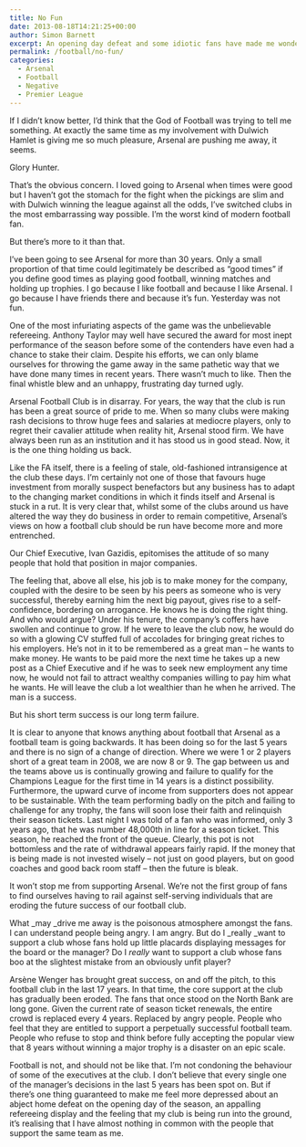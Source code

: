 ```yaml
---
title: No Fun
date: 2013-08-18T14:21:25+00:00
author: Simon Barnett
excerpt: An opening day defeat and some idiotic fans have made me wonder whether I still enjoy going to see Arsenal play football.
permalink: /football/no-fun/
categories:
  - Arsenal
  - Football
  - Negative
  - Premier League
---
```

If I didn&#8217;t know better, I&#8217;d think that the God of Football was trying to tell me something. At exactly the same time as my involvement with Dulwich Hamlet is giving me so much pleasure, Arsenal are pushing me away, it seems.

Glory Hunter.

That&#8217;s the obvious concern. I loved going to Arsenal when times were good but I haven&#8217;t got the stomach for the fight when the pickings are slim and with Dulwich winning the league against all the odds, I&#8217;ve switched clubs in the most embarrassing way possible. I&#8217;m the worst kind of modern football fan.

But there&#8217;s more to it than that.

I&#8217;ve been going to see Arsenal for more than 30 years. Only a small proportion of that time could legitimately be described as &#8220;good times&#8221; if you define good times as playing good football, winning matches and holding up trophies. I go because I like football and because I like Arsenal. I go because I have friends there and because it&#8217;s fun. Yesterday was not fun.

One of the most infuriating aspects of the game was the unbelievable refereeing. Anthony Taylor may well have secured the award for most inept performance of the season before some of the contenders have even had a chance to stake their claim. Despite his efforts, we can only blame ourselves for throwing the game away in the same pathetic way that we have done many times in recent years. There wasn&#8217;t much to like. Then the final whistle blew and an unhappy, frustrating day turned ugly.

Arsenal Football Club is in disarray. For years, the way that the club is run has been a great source of pride to me. When so many clubs were making rash decisions to throw huge fees and salaries at mediocre players, only to regret their cavalier attitude when reality hit, Arsenal stood firm. We have always been run as an institution and it has stood us in good stead. Now, it is the one thing holding us back.

Like the FA itself, there is a feeling of stale, old-fashioned intransigence at the club these days. I&#8217;m certainly not one of those that favours huge investment from morally suspect benefactors but any business has to adapt to the changing market conditions in which it finds itself and Arsenal is stuck in a rut. It is very clear that, whilst some of the clubs around us have altered the way they do business in order to remain competitive, Arsenal&#8217;s views on how a football club should be run have become more and more entrenched.

Our Chief Executive, Ivan Gazidis, epitomises the attitude of so many people that hold that position in major companies.

The feeling that, above all else, his job is to make money for the company, coupled with the desire to be seen by his peers as someone who is very successful, thereby earning him the next big payout, gives rise to a self-confidence, bordering on arrogance. He knows he is doing the right thing. And who would argue? Under his tenure, the company&#8217;s coffers have swollen and continue to grow. If he were to leave the club now, he would do so with a glowing CV stuffed full of accolades for bringing great riches to his employers. He&#8217;s not in it to be remembered as a great man &#8211; he wants to make money. He wants to be paid more the next time he takes up a new post as a Chief Executive and if he was to seek new employment any time now, he would not fail to attract wealthy companies willing to pay him what he wants. He will leave the club a lot wealthier than he when he arrived. The man is a success.

But his short term success is our long term failure.

It is clear to anyone that knows anything about football that Arsenal as a football team is going backwards. It has been doing so for the last 5 years and there is no sign of a change of direction. Where we were 1 or 2 players short of a great team in 2008, we are now 8 or 9. The gap between us and the teams above us is continually growing and failure to qualify for the Champions League for the first time in 14 years is a distinct possibility. Furthermore, the upward curve of income from supporters does not appear to be sustainable. With the team performing badly on the pitch and failing to challenge for any trophy, the fans will soon lose their faith and relinquish their season tickets. Last night I was told of a fan who was informed, only 3 years ago, that he was number 48,000th in line for a season ticket. This season, he reached the front of the queue. Clearly, this pot is not bottomless and the rate of withdrawal appears fairly rapid. If the money that is being made is not invested wisely &#8211; not just on good players, but on good coaches and good back room staff &#8211; then the future is bleak.

It won&#8217;t stop me from supporting Arsenal. We&#8217;re not the first group of fans to find ourselves having to rail against self-serving individuals that are eroding the future success of our football club.

What _may _drive me away is the poisonous atmosphere amongst the fans. I can understand people being angry. I am angry. But do I _really _want to support a club whose fans hold up little placards displaying messages for the board or the manager? Do I _really_ want to support a club whose fans boo at the slightest mistake from an obviously unfit player?

Arsène Wenger has brought great success, on and off the pitch, to this football club in the last 17 years. In that time, the core support at the club has gradually been eroded. The fans that once stood on the North Bank are long gone. Given the current rate of season ticket renewals, the entire crowd is replaced every 4 years. Replaced by angry people. People who feel that they are entitled to support a perpetually successful football team. People who refuse to stop and think before fully accepting the popular view that 8 years without winning a major trophy is a disaster on an epic scale.

Football is not, and should not be like that. I&#8217;m not condoning the behaviour of some of the executives at the club. I don&#8217;t believe that every single one of the manager&#8217;s decisions in the last 5 years has been spot on. But if there&#8217;s one thing guaranteed to make me feel more depressed about an abject home defeat on the opening day of the season, an appalling refereeing display and the feeling that my club is being run into the ground, it&#8217;s realising that I have almost nothing in common with the people that support the same team as me.

